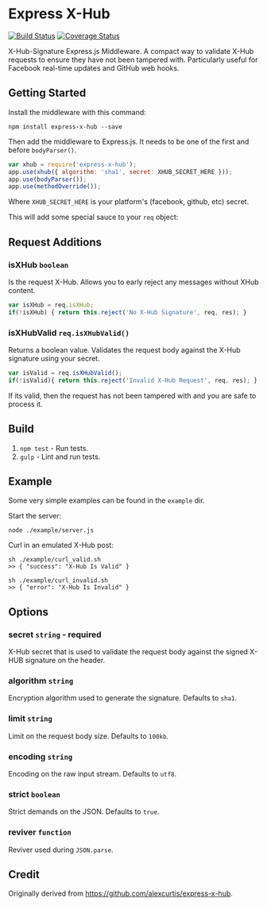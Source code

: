 Express X-Hub
=======================

[![Build Status](https://travis-ci.org/alexcurtis/express-x-hub.svg?branch=master)](https://travis-ci.org/alexcurtis/express-x-hub) [![Coverage Status](https://img.shields.io/coveralls/alexcurtis/express-x-hub.svg)](https://coveralls.io/r/alexcurtis/express-x-hub?branch=master)

X-Hub-Signature Express.js Middleware. A compact way to validate X-Hub requests to ensure they have not been tampered with. Particularly useful for Facebook real-time updates and GitHub web hooks.

## Getting Started
Install the middleware with this command:

```shell
npm install express-x-hub --save
```

Then add the middleware to Express.js. It needs to be one of the first and before `bodyParser()`.

```javascript
var xhub = require('express-x-hub');
app.use(xhub({ algorithm: 'sha1', secret: XHUB_SECRET_HERE }));
app.use(bodyParser());
app.use(methodOverride());
```

Where `XHUB_SECRET_HERE` is your platform's (facebook, github, etc) secret.

This will add some special sauce to your `req` object:

## Request Additions

### isXHub ```boolean```

Is the request X-Hub. Allows you to early reject any messages without XHub content.

```javascript
var isXHub = req.isXHub;
if(!isXHub) { return this.reject('No X-Hub Signature', req, res); }
```

### isXHubValid ```req.isXHubValid()```

Returns a boolean value. Validates the request body against the X-Hub signature using your secret.

```javascript
var isValid = req.isXHubValid();
if(!isValid){ return this.reject('Invalid X-Hub Request', req, res); }
```
If its valid, then the request has not been tampered with and you are safe to process it.


## Build

1. `npm test` - Run tests.
2. `gulp` - Lint and run tests.

## Example

Some very simple examples can be found in the `example` dir.

Start the server:

```shell
node ./example/server.js
```

Curl in an emulated X-Hub post:

```shell
sh ./example/curl_valid.sh
>> { "success": "X-Hub Is Valid" }

sh ./example/curl_invalid.sh
>> { "error": "X-Hub Is Invalid" }
```

## Options

### secret ```string``` - required

X-Hub secret that is used to validate the request body against the signed X-HUB signature on the header.

### algorithm ```string```

Encryption algorithm used to generate the signature. Defaults to `sha1`.

### limit ```string```

Limit on the request body size. Defaults to `100kb`.

### encoding ```string```

Encoding on the raw input stream. Defaults to `utf8`.

### strict ```boolean```

Strict demands on the JSON. Defaults to `true`.

### reviver ```function```

Reviver used during `JSON.parse`.


## Credit

Originally derived from https://github.com/alexcurtis/express-x-hub.
